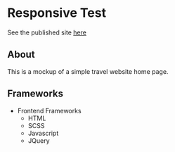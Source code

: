 # Responsive Test
 
See the published site [here](https://aaronmicalbeck.github.io/responsivetest/)
 
## About 
 This is a mockup of a simple travel website home page.

## Frameworks

* Frontend Frameworks
    * HTML
    * SCSS
    * Javascript
    * JQuery

